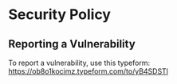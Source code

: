 # Security Policy

## Reporting a Vulnerability

To report a vulnerability, use this typeform: https://ob8o1kocimz.typeform.com/to/yB4SDSTl
